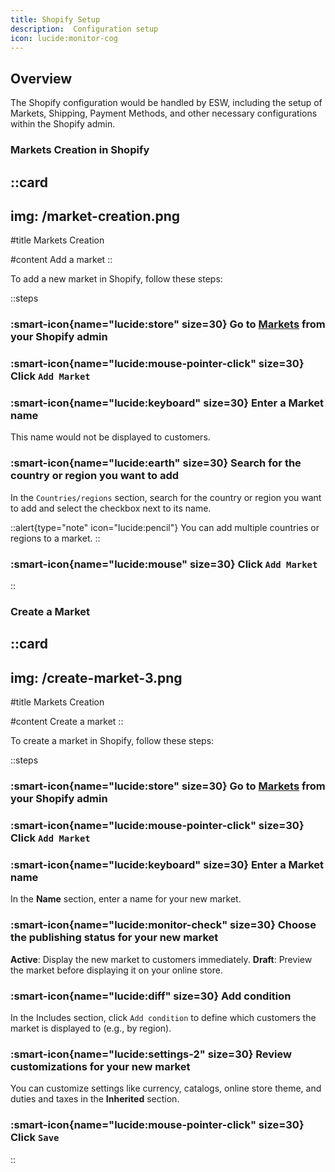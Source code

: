 ```yaml
---
title: Shopify Setup
description:  Configuration setup
icon: lucide:monitor-cog
---
```


## Overview

The Shopify configuration would be handled by ESW, including the setup of Markets, Shipping, Payment Methods, and other necessary configurations within the Shopify admin.

### Markets Creation in Shopify


::card
---
img: /market-creation.png
---
#title
Markets Creation

#content
Add a market
::

To add a new market in Shopify, follow these steps:

::steps
### :smart-icon{name="lucide:store" size=30} Go to [Markets](https://accounts.shopify.com/select?rid=f3f66f40-5f39-47d9-bae1-cd1203948b2a) from your Shopify admin

### :smart-icon{name="lucide:mouse-pointer-click" size=30} Click `Add Market`

### :smart-icon{name="lucide:keyboard" size=30} Enter a Market name

This name would not be displayed to customers.

### :smart-icon{name="lucide:earth" size=30} Search for the country or region you want to add

In the `Countries/regions` section, search for the country or region you want to add and select the checkbox next to its name.

::alert{type="note" icon="lucide:pencil"}
 You can add multiple countries or regions to a market.
::

### :smart-icon{name="lucide:mouse" size=30} Click `Add Market`

::

### Create a Market

::card
---
img: /create-market-3.png
---
#title
Markets Creation

#content
Create a market
::

To create a market in Shopify, follow these steps:

::steps
### :smart-icon{name="lucide:store" size=30} Go to [Markets](https://accounts.shopify.com/select?rid=f3f66f40-5f39-47d9-bae1-cd1203948b2a) from your Shopify admin

### :smart-icon{name="lucide:mouse-pointer-click" size=30} Click `Add Market`

### :smart-icon{name="lucide:keyboard" size=30} Enter a Market name

In the **Name** section, enter a name for your new market.

### :smart-icon{name="lucide:monitor-check" size=30} Choose the publishing status for your new market

**Active**: Display the new market to customers immediately.
**Draft**: Preview the market before displaying it on your online store.

### :smart-icon{name="lucide:diff" size=30} Add condition

In the Includes section, click `Add condition` to define which customers the market is displayed to (e.g., by region).

### :smart-icon{name="lucide:settings-2" size=30} Review customizations for your new market

 You can customize settings like currency, catalogs, online store theme, and duties and taxes in the **Inherited** section.

### :smart-icon{name="lucide:mouse-pointer-click" size=30} Click `Save`

::